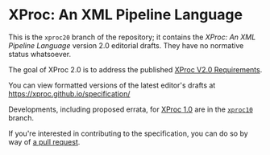 XProc: An XML Pipeline Language
===============================

This is the `xproc20` branch of the repository; it contains the
*XProc: An XML Pipeline Language* version 2.0 editorial drafts. They
have no normative status whatsoever.

The goal of XProc 2.0 is to address the published
[XProc V2.0 Requirements](http://www.w3.org/TR/xproc-v2-req/).

You can view formatted versions of the latest editor's drafts at
https://xproc.github.io/specification/

Developments, including proposed errata, for
[XProc 1.0](http://www.w3.org/TR/xproc/) are in
the [`xproc10`](../../tree/xproc10) branch.

If you're interested in contributing to the specification, you can
do so by way of [a pull request](https://help.github.com/articles/creating-a-pull-request).
